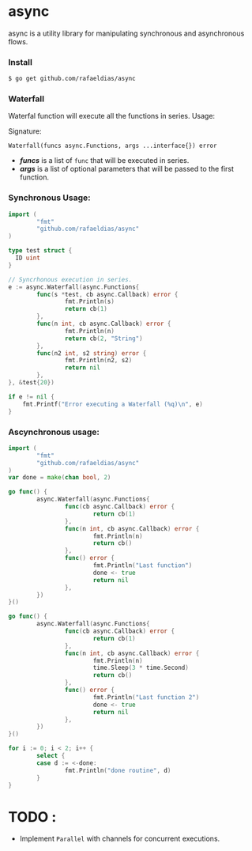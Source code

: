 # async

async is a utility library for manipulating synchronous and asynchronous flows.

### Install

```bash
$ go get github.com/rafaeldias/async
```

### Waterfall
Waterfal function will execute all the functions in series. Usage:

Signature:
```
Waterfall(funcs async.Functions, args ...interface{}) error
```
- ***funcs*** is a list of `func` that will be executed in series.
- ***args*** is a list of optional parameters that will be passed to the first function.

### Synchronous Usage:
```go
import (
        "fmt"
        "github.com/rafaeldias/async"
)

type test struct {
  ID uint
}

// Syncrhonous execution in series.
e := async.Waterfall(async.Functions{
        func(s *test, cb async.Callback) error {
                fmt.Println(s)
                return cb(1)
        },
        func(n int, cb async.Callback) error {
                fmt.Println(n)
                return cb(2, "String")
        },
        func(n2 int, s2 string) error {
                fmt.Println(n2, s2)
                return nil
        },
}, &test{20})

if e != nil {
    fmt.Printf("Error executing a Waterfall (%q)\n", e)
}
```

### Ascynchronous usage:
```go
import (
        "fmt"
        "github.com/rafaeldias/async"
)
var done = make(chan bool, 2)

go func() {
        async.Waterfall(async.Functions{
                func(cb async.Callback) error {
                        return cb(1)
                },
                func(n int, cb async.Callback) error {
                        fmt.Println(n)
                        return cb()
                },
                func() error {
                        fmt.Println("Last function")
                        done <- true
                        return nil
                },
        })
}()

go func() {
        async.Waterfall(async.Functions{
                func(cb async.Callback) error {
                        return cb(1)
                },
                func(n int, cb async.Callback) error {
                        fmt.Println(n)
                        time.Sleep(3 * time.Second)
                        return cb()
                },
                func() error {
                        fmt.Println("Last function 2")
                        done <- true
                        return nil
                },
        })
}()

for i := 0; i < 2; i++ {
        select {
        case d := <-done:
                fmt.Println("done routine", d)
        }
}

```
# TODO :
- Implement `Parallel` with channels for concurrent executions.

